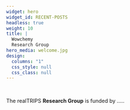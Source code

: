 ```yaml
---
widget: hero
widget_id: RECENT-POSTS
headless: true
weight: 10
title: |
  Wowchemy  
  Research Group
hero_media: welcome.jpg
design:
  columns: "1"
  css_style: null
  css_class: null
---
```

<br>

The realTRIPS **Research Group** is funded by .....